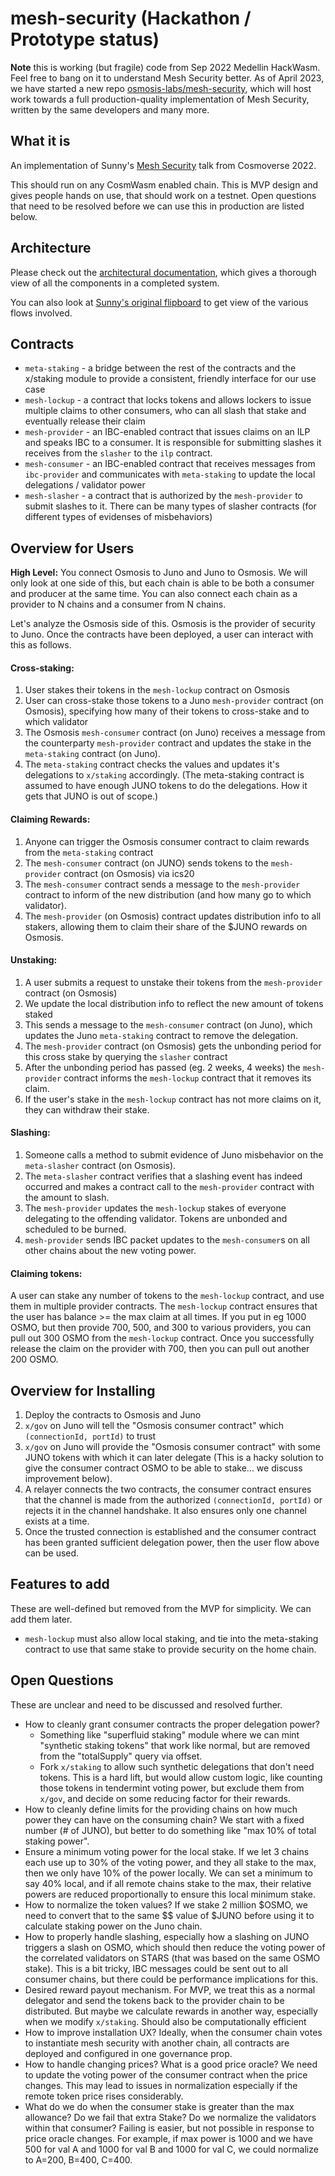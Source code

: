 # mesh-security (Hackathon / Prototype status)

**Note** this is working (but fragile) code from Sep 2022 Medellin HackWasm. Feel free to bang on it to
understand Mesh Security better. As of April 2023, we have started a new repo 
[osmosis-labs/mesh-security](https://github.com/osmosis-labs/mesh-security), which will host
work towards a full production-quality implementation of Mesh Security, written by the same
developers and many more.

## What it is

An implementation of Sunny's [Mesh Security](https://youtu.be/Z2ZBKo9-iRs?t=4937) talk from Cosmoverse 2022.

This should run on any CosmWasm enabled chain. This is MVP design and gives people
hands on use, that should work on a testnet. Open questions that need
to be resolved before we can use this in production are listed below.

## Architecture

Please check out the [architectural documentation](./docs/README.md), which gives a thorough view
of all the components in a completed system.

You can also look at [Sunny's original flipboard](https://docs.google.com/presentation/d/13JrSdzodhAGRj59-P5e9sxyoDPvVm7ZVvw1GzR8OilQ/edit#slide=id.g15d37737ae2_0_885)
to get view of the various flows involved.

## Contracts

* `meta-staking` - a bridge between the rest of the contracts and the x/staking module to
  provide a consistent, friendly interface for our use case
* `mesh-lockup` - a contract that locks tokens and allows lockers to issue multiple claims
  to other consumers, who can all slash that stake and eventually release their claim
* `mesh-provider` - an IBC-enabled contract that issues claims on an ILP and speaks IBC to a consumer. It
  is responsible for submitting slashes it receives from the `slasher` to the `ilp` contract.
* `mesh-consumer` - an IBC-enabled contract that receives messages from `ibc-provider` and
  communicates with `meta-staking` to update the local delegations / validator power
* `mesh-slasher` - a contract that is authorized by the `mesh-provider` to submit slashes to it. There can
  be many types of slasher contracts (for different types of evidenses of misbehaviors)

## Overview for Users

**High Level:** You connect Osmosis to Juno and Juno to Osmosis. We will only look at one side
of this, but each chain is able to be both a consumer and producer at the same time.
You can also connect each chain as a provider to N chains and a consumer from N chains.

Let's analyze the Osmosis side of this. Osmosis is the provider of security to Juno.
Once the contracts have been deployed, a user can interact with this as follows.

#### Cross-staking:

1. User stakes their tokens in the `mesh-lockup` contract on Osmosis
2. User can cross-stake those tokens to a Juno `mesh-provider` contract (on Osmosis), specifying how many of their 
   tokens to cross-stake and to which validator
3. The Osmosis `mesh-consumer` contract (on Juno) receives a message from the counterparty `mesh-provider` contract
   and updates the stake in the `meta-staking` contract (on Juno).
4. The `meta-staking` contract checks the values and updates it's delegations to `x/staking` accordingly. (The
   meta-staking contract is assumed to have enough JUNO tokens to do the delegations. How it gets that JUNO is
   out of scope.)

#### Claiming Rewards:

1. Anyone can trigger the Osmosis consumer contract to claim rewards from the `meta-staking` contract
2. The `mesh-consumer` contract (on JUNO) sends tokens to the `mesh-provider` contract (on Osmosis) via ics20
3. The `mesh-consumer` contract sends a message to the `mesh-provider` contract to inform
   of the new distribution (and how many go to which validator).
4. The `mesh-provider` (on Osmosis) contract updates distribution info to all stakers, allowing them to claim
   their share of the $JUNO rewards on Osmosis.

#### Unstaking:

1. A user submits a request to unstake their tokens from the `mesh-provider` contract (on Osmosis)
2. We update the local distribution info to reflect the new amount of tokens staked
3. This sends a message to the `mesh-consumer` contract (on Juno), which updates the Juno `meta-staking` contract
   to remove the delegation.
4. The `mesh-provider` contract (on Osmosis) gets the unbonding period for this cross stake by querying
   the `slasher` contract
5. After the unbonding period has passed (eg. 2 weeks, 4 weeks) the `mesh-provider` contract
   informs the `mesh-lockup` contract that it removes its claim.
6. If the user's stake in the `mesh-lockup` contract has not more claims on it, they can withdraw their stake.

#### Slashing:

1. Someone calls a method to submit evidence of Juno misbehavior on the `meta-slasher` contract (on Osmosis).
2. The `meta-slasher` contract verifies that a slashing event has indeed occurred and makes a contract call to the
   `mesh-provider` contract with the amount to slash.
3. The `mesh-provider` updates the `mesh-lockup` stakes of everyone delegating to the offending validator. Tokens are unbonded
   and scheduled to be burned.
4. `mesh-provider` sends IBC packet updates to the `mesh-consumer`s on all other chains about the new voting power.

#### Claiming tokens:

A user can stake any number of tokens to the `mesh-lockup` contract, and use them in multiple provider contracts.
The `mesh-lockup` contract ensures that the user has balance >= the max claim at all times.
If you put in eg 1000 OSMO, but then provide 700, 500, and 300 to various providers,
you can pull out 300 OSMO from the `mesh-lockup` contract. Once you successfully release the claim on the
provider with 700, then you can pull out another 200 OSMO.

## Overview for Installing

1. Deploy the contracts to Osmosis and Juno
2. `x/gov` on Juno will tell the "Osmosis consumer contract" which `(connectionId, portId)` to trust
3. `x/gov` on Juno will provide the "Osmosis consumer contract" with some JUNO tokens with which it can later delegate
   (This is a hacky solution to give the consumer contract OSMO to be able to stake... we discuss improvement below).
4. A relayer connects the two contracts, the consumer contract ensures that the channel is made
   from the authorized `(connectionId, portId)` or rejects it in the channel handshake. It also
   ensures only one channel exists at a time.
5. Once the trusted connection is established and the consumer contract has been granted sufficient
   delegation power, then the user flow above can be used.

## Features to add

These are well-defined but removed from the MVP for simplicity. We can add them later.

* `mesh-lockup` must also allow local staking, and tie into the meta-staking contract to use that
  same stake to provide security on the home chain.

## Open Questions

These are unclear and need to be discussed and resolved further.

* How to cleanly grant consumer contracts the proper delegation power?
  * Something like "superfluid staking" module where we can mint "synthetic staking tokens"
    that work like normal, but are removed from the "totalSupply" query via offset.
  * Fork `x/staking` to allow such synthetic delegations that don't need tokens.
    This is a hard lift, but would allow custom logic, like counting those tokens
    in tendermint voting power, but exclude them from `x/gov`, and decide on some
    reducing factor for their rewards.
* How to cleanly define limits for the providing chains on how much power they can
  have on the consuming chain? We start with a fixed number (# of JUNO), but better
  to do something like "max 10% of total staking power".
* Ensure a minimum voting power for the local stake. If we let 3 chains each use up to 30%
  of the voting power, and they all stake to the max, then we only have 10% of the power locally.
  We can set a minimum to say 40% local, and if all remote chains stake to the max, their
  relative powers are reduced proportionally to ensure this local minimum stake.
* How to normalize the token values? If we stake 2 million $OSMO, we need to convert that
  to the same $$ value of $JUNO before using it to calculate staking power on the Juno chain.
* How to properly handle slashing, especially how a slashing on JUNO triggers a slash on OSMO,
  which should then reduce the voting power of the correlated validators on STARS
  (that was based on the same OSMO stake). This is a bit tricky, IBC messages could be sent out
  to all consumer chains, but there could be performance implications for this.
* Desired reward payout mechanism. For MVP, we treat this as a normal delegator and
  send the tokens back to the provider chain to be distributed. But maybe we calculate
  rewards in another way, especially when we modify `x/staking`. Should also be computationally
  efficient
* How to improve installation UX? Ideally, when the consumer chain votes to instantiate
  mesh security with another chain, all contracts are deployed and configured in one governance
  prop.
* How to handle changing prices? What is a good price oracle? We need to update the voting
  power of the consumer contract when the price changes. This may lead to issues in normalization
  especially if the remote token price rises considerably.
* What do we do when the consumer stake is greater than the max allowance? Do we fail that extra Stake?
  Do we normalize the validators within that consumer? Failing is easier, but not possible in
  response to price oracle changes. For example, if max power is 1000 and we have 500 for val A and 1000
  for val B and 1000 for val C, we could normalize to A=200, B=400, C=400.
